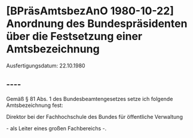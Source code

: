 # [BPräsAmtsbezAnO 1980-10-22] Anordnung des Bundespräsidenten über die Festsetzung einer Amtsbezeichnung

Ausfertigungsdatum: 22.10.1980

 

## ----

Gemäß § 81 Abs. 1 des Bundesbeamtengesetzes setze ich folgende Amtsbezeichnung fest:

  
Direktor bei der Fachhochschule des Bundes für öffentliche Verwaltung

\- als Leiter eines großen Fachbereichs -.
